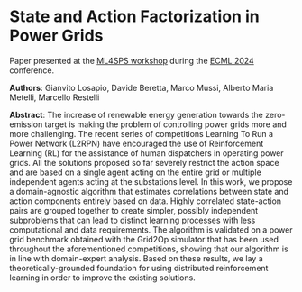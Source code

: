 # State and Action Factorization in Power Grids

Paper presented at the [ML4SPS workshop](https://sites.google.com/view/ml4sps) during the [ECML 2024](https://ecmlpkdd.org/2024/) conference.

**Authors**: Gianvito Losapio, Davide Beretta, Marco Mussi, Alberto Maria Metelli, Marcello Restelli

**Abstract**: The increase of renewable energy generation towards the zero-emission target is making the problem of controlling power grids more and more challenging. The recent series of competitions Learning To Run a Power Network (L2RPN) have encouraged the use of Reinforcement Learning (RL) for the assistance of human dispatchers in operating power grids. All the solutions proposed so far severely restrict the action space and are based on a single agent acting on the entire grid or multiple independent agents acting at the substations level. In this work, we propose a domain-agnostic algorithm that estimates correlations between state and action components entirely based on data. Highly correlated state-action pairs are grouped together to create simpler, possibly independent subproblems that can lead to distinct learning processes with less computational and data requirements. The algorithm is validated on a power grid benchmark obtained with the Grid2Op simulator that has been used throughout the aforementioned competitions, showing that our algorithm is in line with domain-expert analysis. Based on these results, we lay a theoretically-grounded foundation for using distributed reinforcement learning in order to improve the existing solutions.

